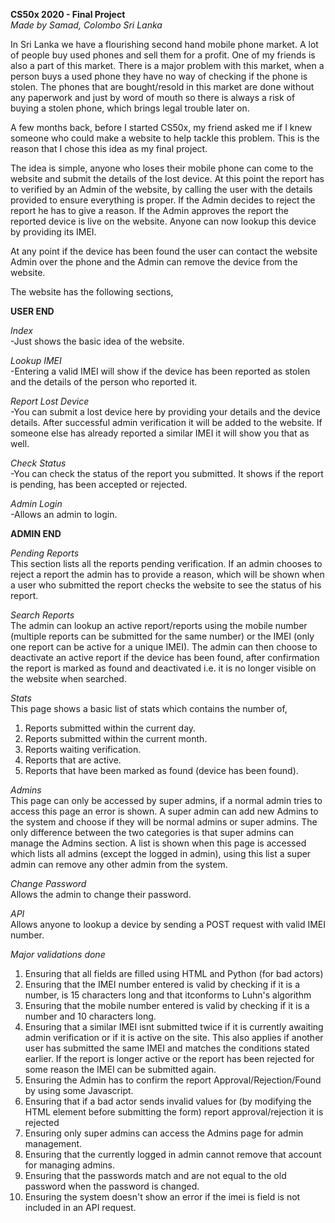 **CS50x 2020 - Final Project**\
*Made by Samad, Colombo Sri Lanka*

In Sri Lanka we have a flourishing second hand mobile phone market. A lot of people buy used phones and sell them for a profit. One of my friends is also a part of this market. There is a major problem with this market, when a person buys a used phone they have no way of checking if the phone is stolen. The phones that are bought/resold in this market are done without any paperwork and just by word of mouth so there is always a risk of buying a stolen phone, which brings legal trouble later on.

A few months back, before I started CS50x, my friend asked me if I knew someone who could make a website to help tackle this problem. This is the reason that I chose this idea as my final project.

The idea is simple, anyone who loses their mobile phone can come to the website and submit the details of the lost device. At this point the report has to verified by an Admin of the website, by calling the user with the details provided to ensure everything is proper. If the Admin decides to reject the report he has to give a reason. If the Admin approves the report the reported device is live on the website. Anyone can now lookup this device by providing its IMEI.

At any point if the device has been found the user can contact the website Admin over the phone and the Admin can remove the device from the website.

The website has the following sections,

**USER END**

*Index*\
-Just shows the basic idea of the website.

*Lookup IMEI*\
-Entering a valid IMEI will show if the device has been reported as stolen and the details of the person who reported it.

*Report Lost Device*\
-You can submit a lost device here by providing your details and the device details. After successful admin verification it will be added to the website. If someone else has already reported a similar IMEI it will show you that as well.

*Check Status*\
-You can check the status of the report you submitted. It shows if the report is pending, has been accepted or rejected.

*Admin Login*\
-Allows an admin to login.


**ADMIN END**

*Pending Reports*\
This section lists all the reports pending verification. If an admin chooses to reject a report the admin has to provide a reason, which will be shown when a user who submitted the report checks the website to see the status of his report.

*Search Reports*\
The admin can lookup an active report/reports using the mobile number (multiple reports can be submitted for the same number) or the IMEI (only one report can be active for a unique IMEI). The admin can then choose to deactivate an active report if the device has been found, after confirmation the report is marked as found and deactivated i.e. it is no longer visible on the website when searched.

*Stats*\
This page shows a basic list of stats which contains the number of,
1. Reports submitted within the current day.
2. Reports submitted within the current month.
3. Reports waiting verification.
4. Reports that are active.
5. Reports that have been marked as found (device has been found).

*Admins*\
This page can only be accessed by super admins, if a normal admin tries to access this page an error is shown. A super admin can add new Admins to the system and choose if they will be normal admins or super admins. The only difference between the two categories is that super admins can manage the Admins section. A list is shown when this page is accessed which lists all admins (except the logged in admin), using this list a super admin can remove any other admin from the system.

*Change Password*\
Allows the admin to change their password.

*API*\
Allows anyone to lookup a device by sending a POST request with valid IMEI number.

*Major validations done*
1. Ensuring that all fields are filled using HTML and Python (for bad actors)
2. Ensuring that the IMEI number entered is valid by checking if it is a number, is 15 characters long and that itconforms to Luhn's algorithm
3. Ensuring that the mobile number entered is valid by checking if it is a number and 10 characters long.
4. Ensuring that a similar IMEI isnt submitted twice if it is currently awaiting admin verification or if it is active on the site. This also applies if another user has submitted the same IMEI and matches the conditions stated earlier. If the report is longer active or the report has been rejected for some reason the IMEI can be submitted again.
5. Ensuring the Admin has to confirm the report Approval/Rejection/Found by using some Javascript.
6. Ensuring that if a bad actor sends invalid values for (by modifying the HTML element before submitting the form) report approval/rejection it is rejected
7. Ensuring only super admins can access the Admins page for admin management.
8. Ensuring that the currently logged in admin cannot remove that account for managing admins.
9. Ensuring that the passwords match and are not equal to the old password when the password is changed.
10. Ensuring the system doesn't show an error if the imei is field is not included in an API request.
